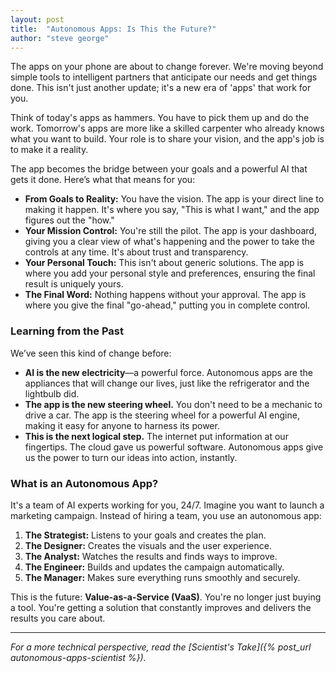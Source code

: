 ```yaml
---
layout: post
title:  "Autonomous Apps: Is This the Future?"
author: "steve george"
---
```


The apps on your phone are about to change forever. We're moving beyond simple tools to intelligent partners that anticipate our needs and get things done. This isn't just another update; it's a new era of 'apps' that work for you.

Think of today's apps as hammers. You have to pick them up and do the work. Tomorrow's apps are more like a skilled carpenter who already knows what you want to build. Your role is to share your vision, and the app's job is to make it a reality.

The app becomes the bridge between your goals and a powerful AI that gets it done. Here’s what that means for you:

*   **From Goals to Reality:** You have the vision. The app is your direct line to making it happen. It's where you say, "This is what I want," and the app figures out the "how."
*   **Your Mission Control:** You're still the pilot. The app is your dashboard, giving you a clear view of what's happening and the power to take the controls at any time. It's about trust and transparency.
*   **Your Personal Touch:** This isn't about generic solutions. The app is where you add your personal style and preferences, ensuring the final result is uniquely yours.
*   **The Final Word:** Nothing happens without your approval. The app is where you give the final "go-ahead," putting you in complete control.

### Learning from the Past

We’ve seen this kind of change before:

*   **AI is the new electricity**—a powerful force. Autonomous apps are the appliances that will change our lives, just like the refrigerator and the lightbulb did.
*   **The app is the new steering wheel.** You don't need to be a mechanic to drive a car. The app is the steering wheel for a powerful AI engine, making it easy for anyone to harness its power.
*   **This is the next logical step.** The internet put information at our fingertips. The cloud gave us powerful software. Autonomous apps give us the power to turn our ideas into action, instantly.

### What is an Autonomous App?

It's a team of AI experts working for you, 24/7. Imagine you want to launch a marketing campaign. Instead of hiring a team, you use an autonomous app:

1.  **The Strategist:** Listens to your goals and creates the plan.
2.  **The Designer:** Creates the visuals and the user experience.
3.  **The Analyst:** Watches the results and finds ways to improve.
4.  **The Engineer:** Builds and updates the campaign automatically.
5.  **The Manager:** Makes sure everything runs smoothly and securely.

This is the future: **Value-as-a-Service (VaaS)**. You're no longer just buying a tool. You're getting a solution that constantly improves and delivers the results you care about.

---

*For a more technical perspective, read the [Scientist's Take]({% post_url autonomous-apps-scientist %}).*
